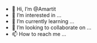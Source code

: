 - 👋 Hi, I’m @Amartit
- 👀 I’m interested in ...
- 🌱 I’m currently learning ...
- 💞️ I’m looking to collaborate on ...
- 📫 How to reach me ...

<!---
Amartit/Amartit is a ✨ special ✨ repository because its `README.md` (this file) appears on your GitHub profile.
You can click the Preview link to take a look at your changes.
--->
